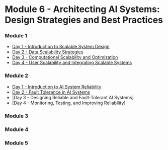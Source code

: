 # Module 6 - Architecting AI Systems: Design Strategies and Best Practices 


### Module 1

- [Day 1 - Introduction to Scalable System Design](../Slides/402-Introduction%20to%20Scalable%20AI%20System%20Design.key)
- [Day 2 - Data Scalability Strategies](../Slides/402-Data-Scale-Strategies.key)
- [Day 3 - Computational Scalability and Optimization](../slides/402-Computational-Scalability-Optimization.key)
- [Day 4 - User Scalability and Integrating Scalable Systems](../slides/402-User%20Scalability%20and%20Integrating%20Scalable%20Systems.key)

### Module 2 

- [Day 1 - Introduction to AI System Reliability](../slides/402-Introduction%20to%20AI%20System%20Reliability.key)
- [Day 2 - Fault Tolerance in AI Systems](../slides/402-Fault%20Tolerance%20in%20AI%20Systems.key)
- [Day 3 - Designing Reliable and Fault-Tolerant AI Systems]
- [Day 4 - Monitoring, Testing, and Improving Reliability]

### Module 3 

### Module 4 

### Module 5 